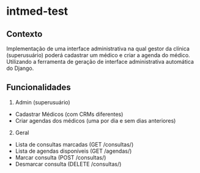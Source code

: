 # intmed-test

## Contexto
Implementação de uma interface administrativa na qual gestor da clínica (superusuário) poderá cadastrar um médico e criar a agenda do médico. Utilizando a ferramenta de geração de interface administrativa automática do Django.

## Funcionalidades
1. Admin (superusuário)
- Cadastrar Médicos (com CRMs diferentes)
- Criar agendas dos médicos (uma por dia e sem dias anteriores)

2. Geral
- Lista de consultas marcadas (GET /consultas/)
- Lista de agendas disponíveis (GET /agendas/)
- Marcar consulta (POST /consultas/)
- Desmarcar consulta (DELETE /consultas/)
